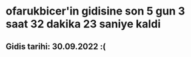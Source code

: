 # ofarukbicer'in gidisine son 5 gun 3 saat 32 dakika 23 saniye kaldi

## Gidis tarihi: 30.09.2022 :(